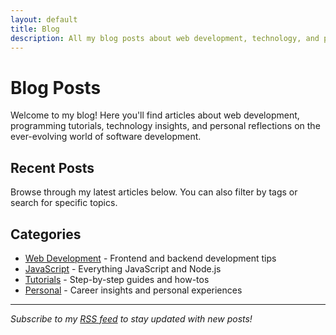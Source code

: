 ```yaml
---
layout: default
title: Blog
description: All my blog posts about web development, technology, and programming insights.
---
```


# Blog Posts

Welcome to my blog! Here you'll find articles about web development, programming tutorials, technology insights, and personal reflections on the ever-evolving world of software development.

## Recent Posts

Browse through my latest articles below. You can also filter by tags or search for specific topics.

## Categories

- [Web Development](/tags/web-development) - Frontend and backend development tips
- [JavaScript](/tags/javascript) - Everything JavaScript and Node.js
- [Tutorials](/tags/tutorials) - Step-by-step guides and how-tos
- [Personal](/tags/personal) - Career insights and personal experiences

---

_Subscribe to my [RSS feed](/feed.xml) to stay updated with new posts!_
